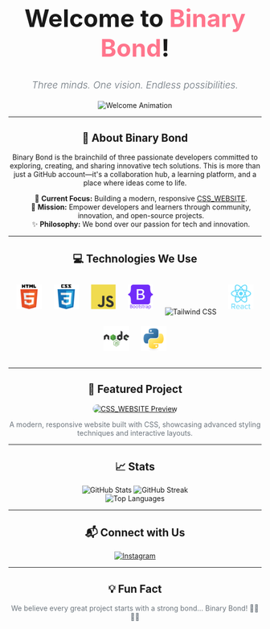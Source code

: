 <div align="center">
  <h1 style="font-size: 3rem; font-weight: bold; color: linear-gradient(to right, #ff7eb3, #ff758c);">
    Welcome to <span style="color: #ff758c;">Binary Bond</span>!
  </h1>
  <p style="font-size: 1.2rem; font-weight: 300; color: #6c757d;">
    <em>Three minds. One vision. Endless possibilities.</em>
  </p>
  <img src="https://media.giphy.com/media/Q5pDzsFMgTuFcAIxgY/giphy.gif" alt="Welcome Animation" width="300"/>
</div>

---

<h2 align="center">🚀 About Binary Bond</h2>
<p align="center">
  Binary Bond is the brainchild of three passionate developers committed to exploring, creating, and sharing innovative tech solutions. 
  This is more than just a GitHub account—it's a collaboration hub, a learning platform, and a place where ideas come to life.
</p>
<ul align="center" style="list-style: none;">
  <li>🔭 <b>Current Focus:</b> Building a modern, responsive <a href="https://github.com/BinaryBond/CSS_WEBSITE.git">CSS_WEBSITE</a>.</li>
  <li>🎯 <b>Mission:</b> Empower developers and learners through community, innovation, and open-source projects.</li>
  <li>✨ <b>Philosophy:</b> We bond over our passion for tech and innovation.</li>
</ul>

---

<h2 align="center">💻 Technologies We Use</h2>
<p align="center" style="margin: 20px 0;">
  <img src="https://raw.githubusercontent.com/devicons/devicon/master/icons/html5/html5-original-wordmark.svg" alt="HTML5" width="50" height="50" style="margin: 10px;"/>
  <img src="https://raw.githubusercontent.com/devicons/devicon/master/icons/css3/css3-original-wordmark.svg" alt="CSS3" width="50" height="50" style="margin: 10px;"/>
  <img src="https://raw.githubusercontent.com/devicons/devicon/master/icons/javascript/javascript-original.svg" alt="JavaScript" width="50" height="50" style="margin: 10px;"/>
  <img src="https://raw.githubusercontent.com/devicons/devicon/master/icons/bootstrap/bootstrap-plain-wordmark.svg" alt="Bootstrap" width="50" height="50" style="margin: 10px;"/>
  <img src="https://www.vectorlogo.zone/logos/tailwindcss/tailwindcss-icon.svg" alt="Tailwind CSS" width="50" height="50" style="margin: 10px;"/>
  <img src="https://raw.githubusercontent.com/devicons/devicon/master/icons/react/react-original-wordmark.svg" alt="React" width="50" height="50" style="margin: 10px;"/>
  <img src="https://raw.githubusercontent.com/devicons/devicon/master/icons/nodejs/nodejs-original-wordmark.svg" alt="Node.js" width="50" height="50" style="margin: 10px;"/>
  <img src="https://raw.githubusercontent.com/devicons/devicon/master/icons/python/python-original.svg" alt="Python" width="50" height="50" style="margin: 10px;"/>
</p>

---

<h2 align="center">🌟 Featured Project</h2>
<p align="center">
  <a href="https://github.com/BinaryBond/CSS_WEBSITE.git">
    <img src="https://via.placeholder.com/900x500/007BFF/FFFFFF?text=CSS_WEBSITE+Preview" alt="CSS_WEBSITE Preview" width="80%" style="border-radius: 10px;"/>
  </a>
</p>
<p align="center" style="color: #6c757d;">
  A modern, responsive website built with CSS, showcasing advanced styling techniques and interactive layouts.
</p>

---

<h2 align="center">📈 Stats</h2>
<div align="center">
  <img src="https://github-readme-stats.vercel.app/api?username=binarybond&show_icons=true&theme=radical" alt="GitHub Stats" width="48%"/>
  <img src="https://github-readme-streak-stats.herokuapp.com/?user=binarybond&theme=radical" alt="GitHub Streak" width="48%"/>
</div>
<div align="center">
  <img src="https://github-readme-stats.vercel.app/api/top-langs?username=binarybond&layout=compact&theme=radical" alt="Top Languages" width="48%"/>
</div>

---

<h2 align="center">📬 Connect with Us</h2>
<div align="center">
  <a href="https://instagram.com/binarybondgh" target="_blank">
    <img src="https://raw.githubusercontent.com/rahuldkjain/github-profile-readme-generator/master/src/images/icons/Social/instagram.svg" alt="Instagram" width="40" height="40"/>
  </a>
  <!-- Add more links here -->
</div>

---

<h2 align="center">💡 Fun Fact</h2>
<p align="center" style="color: #6c757d;">We believe every great project starts with a strong bond... Binary Bond! 👨‍💻👩‍💻</p>
